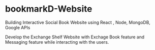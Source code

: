 # bookmarkD-Website
Building Interactive Social Book Website using React , Node, MongoDB, Google APIs

Develop the Exchange Shelf Website with Exchage Book feature and Messaging feature while interacting with the users.
